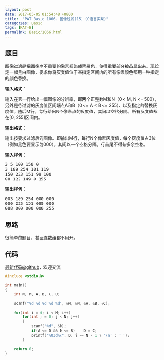 ```yaml
---
layout: post
date: 2017-05-05 01:54:48 +0800
title:  "PAT Basic 1066. 图像过滤(15) (C语言实现)"
categories: Basic
tags: [PAT-B]
permalink: Basic/1066.html
---
```


## 题目

<div id="problemContent">
<p>图像过滤是把图像中不重要的像素都染成背景色，使得重要部分被凸显出来。现给定一幅黑白图像，要求你将灰度值位于某指定区间内的所有像素颜色都用一种指定的颜色替换。</p>
<p><b>
输入格式：
</b></p>
<p>
输入在第一行给出一幅图像的分辨率，即两个正整数M和N（0 &lt; M, N &lt;= 500），另外是待过滤的灰度值区间端点A和B（0 &lt;= A &lt; B &lt;= 255）、以及指定的替换灰度值。随后M行，每行给出N个像素点的灰度值，其间以空格分隔。所有灰度值都在[0, 255]区间内。
</p>
<p><b>
输出格式：
</b></p>
<p>
输出按要求过滤后的图像。即输出M行，每行N个像素灰度值，每个灰度值占3位（例如黑色要显示为000），其间以一个空格分隔。行首尾不得有多余空格。
</p>
<b>输入样例：</b><pre>
3 5 100 150 0
3 189 254 101 119
150 233 151 99 100
88 123 149 0 255
</pre>
<b>输出样例：</b><pre>
003 189 254 000 000
000 233 151 099 000
088 000 000 000 255
</pre>
</div>

## 思路

很简单的题目，甚至连数组都不用开。

## 代码

[最新代码@github](https://github.com/OliverLew/PAT/blob/master/PATBasic/1066.c)，欢迎交流
```c
#include <stdio.h>

int main()
{
    int N, M, A, B, C, D;
    
    scanf("%d %d %d %d %d", &M, &N, &A, &B, &C);
    
    for(int i = 0; i < M; i++)
        for(int j = 0; j < N; j++)
        {
            scanf("%d", &D);
            if(A <= D && D <= B)    D = C;
            printf("%03d%c", D, j == N - 1 ? '\n' : ' ');
        }
    
    return 0;
}

```